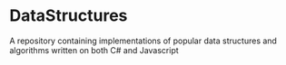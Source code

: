 # DataStructures
A repository containing implementations of popular data structures and algorithms written on both C# and Javascript
